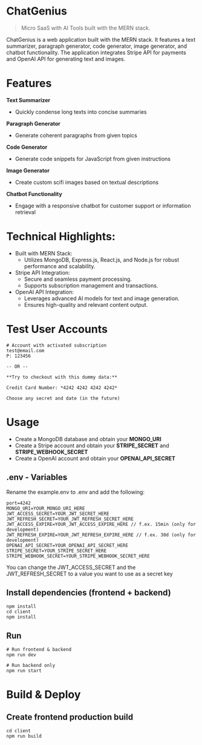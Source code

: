 # ChatGenius
> Micro SaaS with AI Tools built with the MERN stack.

ChatGenius is a web application built with the MERN stack. It features a text summarizer, paragraph generator, code generator, image generator, and chatbot functionality. The application integrates Stripe API for payments and OpenAI API for generating text and images. 

# Features

**Text Summarizer**
* Quickly condense long texts into concise summaries

**Paragraph Generator**
* Generate coherent paragraphs from given topics

**Code Generator**
* Generate code snippets for JavaScript from given instructions

**Image Generator**
* Create custom scifi images based on textual descriptions

**Chatbot Functionality**
* Engage with a responsive chatbot for customer support or information retrieval

# Technical Highlights:

* Built with MERN Stack:
  + Utilizes MongoDB, Express.js, React.js, and Node.js for robust performance and scalability.
* Stripe API Integration:
  + Secure and seamless payment processing.
  + Supports subscription management and transactions.
* OpenAI API Integration:
  + Leverages advanced AI models for text and image generation.
  + Ensures high-quality and relevant content output.

# Test User Accounts
```
# Account with activated subscription
test@email.com
P: 123456

-- OR -- 

**Try to checkout with this dummy data:**

Credit Card Number: *4242 4242 4242 4242*

Choose any secret and date (in the future)  

```

# Usage

* Create a MongoDB database and obtain your **MONGO_URI**
* Create a Stripe account and obtain your **STRIPE_SECRET** and **STRIPE_WEBHOOK_SECRET**
* Create a OpenAI account and obtain your **OPENAI_API_SECRET**

## .env - Variables

Rename the example.env to .env and add the following:
```
port=4242
MONGO_URI=YOUR_MONGO_URI_HERE
JWT_ACCESS_SECRET=YOUR_JWT_SECRET_HERE
JWT_REFRESH_SECRET=YOUR_JWT_REFRESH_SECRET_HERE
JWT_ACCESS_EXPIRE=YOUR_JWT_ACCESS_EXPIRE_HERE // f.ex. 15min (only for development)
JWT_REFRESH_EXPIRE=YOUR_JWT_REFRESH_EXPIRE_HERE // f.ex. 30d (only for development)
OPENAI_API_SECRET=YOUR_OPENAI_API_SECRET_HERE
STRIPE_SECRET=YOUR_STRIPE_SECRET_HERE
STRIPE_WEBHOOK_SECRET=YOUR_STRIPE_WEBHOOK_SECRET_HERE
```
You can change the JWT_ACCESS_SECRET and the JWT_REFRESH_SECRET to a value you want to use as a secret key

## Install dependencies (frontend + backend)
```
npm install
cd client
npm install
```

## Run
```
# Run frontend & backend
npm run dev

# Run backend only
npm run start
```

# Build & Deploy

## Create frontend production build
```
cd client
npm run build
```


